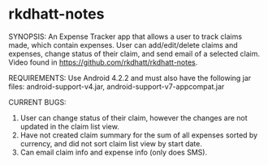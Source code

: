 # rkdhatt-notes
SYNOPSIS:
An Expense Tracker app that allows a user to track claims made, which contain expenses. User can add/edit/delete claims and expenses, change status of their claim, and send email of a selected claim. Video found in https://github.com/rkdhatt/rkdhatt-notes.

REQUIREMENTS:
Use Android 4.2.2 and must also have the following jar files: android-support-v4.jar, android-support-v7-appcompat.jar

CURRENT BUGS:
1. User can change status of their claim, however the changes are not updated in the claim list view.
2. Have not created claim summary for the sum of all expenses sorted by currency, and did not sort claim list view by start date.
3. Can email claim info and expense info (only does SMS).